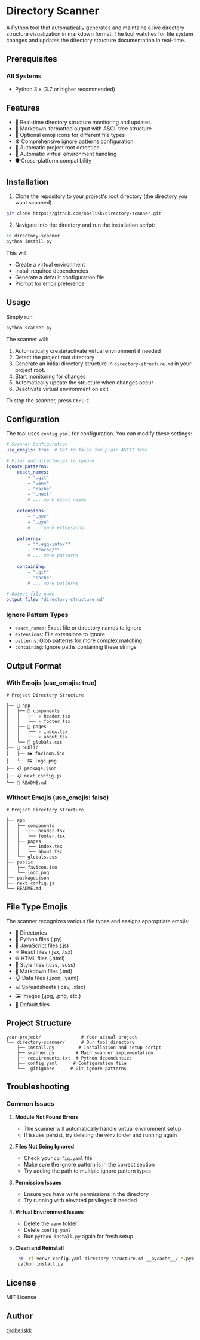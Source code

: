 # Directory Scanner

A Python tool that automatically generates and maintains a live directory structure visualization in markdown format. The tool watches for file system changes and updates the directory structure documentation in real-time.

## Prerequisites

### All Systems
- Python 3.x (3.7 or higher recommended)

## Features

- 🔄 Real-time directory structure monitoring and updates
- 📝 Markdown-formatted output with ASCII tree structure
- 🎨 Optional emoji icons for different file types
- ⚙️ Comprehensive ignore patterns configuration
- 🎯 Automatic project root detection
- 🚀 Automatic virtual environment handling
- 🛡️ Cross-platform compatibility

## Installation

1. Clone the repository to your project's root directory (the directory you want scanned).
```bash
git clone https://github.com/obelisk/directory-scanner.git
```

2. Navigate into the directory and run the installation script:
```bash
cd directory-scanner
python install.py
```

This will:
- Create a virtual environment
- Install required dependencies
- Generate a default configuration file
- Prompt for emoji preference

## Usage

Simply run:
```bash
python scanner.py
```

The scanner will:
1. Automatically create/activate virtual environment if needed
2. Detect the project root directory
3. Generate an initial directory structure in `directory-structure.md` in your project root.
4. Start monitoring for changes
5. Automatically update the structure when changes occur
6. Deactivate virtual environment on exit

To stop the scanner, press `Ctrl+C`

## Configuration

The tool uses `config.yaml` for configuration. You can modify these settings:

```yaml
# Scanner Configuration
use_emojis: true  # Set to false for plain ASCII tree

# Files and directories to ignore
ignore_patterns:
    exact_names:
        - ".git"
        - "venv"
        - "cache"
        - ".next"
        # ... more exact names
        
    extensions:
        - ".pyc"
        - ".pyo"
        # ... more extensions
        
    patterns:
        - "*.egg-info/*"
        - "*cache/*"
        # ... more patterns
        
    containing:
        - ".git"
        - "cache"
        # ... more patterns

# Output file name
output_file: "directory-structure.md"
```

### Ignore Pattern Types
- `exact_names`: Exact file or directory names to ignore
- `extensions`: File extensions to ignore
- `patterns`: Glob patterns for more complex matching
- `containing`: Ignore paths containing these strings

## Output Format

### With Emojis (use_emojis: true)
```
# Project Directory Structure

├── 📁 app
│   ├── 📁 components
│   │   ├── ⚛️ header.tsx
│   │   └── ⚛️ footer.tsx
│   ├── 📁 pages
│   │   ├── ⚛️ index.tsx
│   │   └── ⚛️ about.tsx
│   └── 🎨 globals.css
├── 📁 public
│   ├── 🖼️ favicon.ico
│   └── 🖼️ logo.png
├── 📋 package.json
├── 📋 next.config.js
└── 📝 README.md
```

### Without Emojis (use_emojis: false)
```
# Project Directory Structure

├── app
│   ├── components
│   │   ├── header.tsx
│   │   └── footer.tsx
│   ├── pages
│   │   ├── index.tsx
│   │   └── about.tsx
│   └── globals.css
├── public
│   ├── favicon.ico
│   └── logo.png
├── package.json
├── next.config.js
└── README.md
```

## File Type Emojis

The scanner recognizes various file types and assigns appropriate emojis:

- 📁 Directories
- 🐍 Python files (.py)
- 📜 JavaScript files (.js)
- ⚛️ React files (.jsx, .tsx)
- 🌐 HTML files (.html)
- 🎨 Style files (.css, .scss)
- 📝 Markdown files (.md)
- 📋 Data files (.json, .yaml)
- 📊 Spreadsheets (.csv, .xlsx)
- 🖼️ Images (.jpg, .png, etc.)
- 📄 Default files

## Project Structure

```
your-project/               # Your actual project
└── directory-scanner/      # Our tool directory
    ├── install.py         # Installation and setup script
    ├── scanner.py        # Main scanner implementation
    ├── requirements.txt  # Python dependencies
    ├── config.yaml      # Configuration file
    └── .gitignore      # Git ignore patterns
```

## Troubleshooting

### Common Issues

1. **Module Not Found Errors**
   - The scanner will automatically handle virtual environment setup
   - If issues persist, try deleting the `venv` folder and running again

2. **Files Not Being Ignored**
   - Check your `config.yaml` file
   - Make sure the ignore pattern is in the correct section
   - Try adding the path to multiple ignore pattern types

3. **Permission Issues**
   - Ensure you have write permissions in the directory
   - Try running with elevated privileges if needed

4. **Virtual Environment Issues**
   - Delete the `venv` folder
   - Delete `config.yaml`
   - Run `python install.py` again for fresh setup

5. **Clean and Reinstall**
   ```bash
    rm -rf venv/ config.yaml directory-structure.md __pycache__/ *.pyc
    python install.py
   ```

## License

MIT License

## Author

[@obeliskk](https://x.com/o6eliskk)
